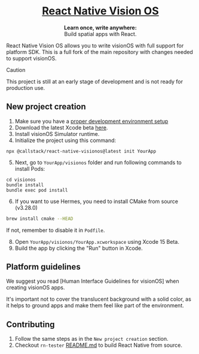 <h1 align="center">
  <a href="https://reactnative.dev/">
    React Native Vision OS
  </a>
</h1>

<p align="center">
  <strong>Learn once, write anywhere:</strong><br>
  Build spatial apps with React.
</p>

React Native Vision OS allows you to write visionOS with full support for platform SDK. This is a full fork of the main repository with changes needed to support visionOS.

> [!CAUTION]
> This project is still at an early stage of development and is not ready for production use.

## New project creation

1. Make sure you have a [proper development environment setup](https://reactnative.dev/docs/environment-setup)
2. Download the latest Xcode beta [here](https://developer.apple.com/xcode/).
3. Install visionOS Simulator runtime.
4. Initialize the project using this command:

```
npx @callstack/react-native-visionos@latest init YourApp
```
5. Next, go to `YourApp/visionos` folder and run following commands to install Pods:

```
cd visionos
bundle install
bundle exec pod install
```

6. If you want to use Hermes, you need to install CMake from source (v3.28.0)

```sh
brew install cmake --HEAD
```

If not, remember to disable it in `Podfile`.

8. Open `YourApp/visionos/YourApp.xcworkspace` using Xcode 15 Beta.
9. Build the app by clicking the "Run" button in Xcode.

## Platform guidelines

We suggest you read [Human Interface Guidelines for visionOS] when creating visionOS apps.

It's important not to cover the translucent background with a solid color, as it helps to ground apps and make them feel like part of the environment.

## Contributing

1. Follow the same steps as in the `New project creation` section.
2. Checkout `rn-tester` [README.md](./packages/rn-tester/README.md) to build React Native from source.
